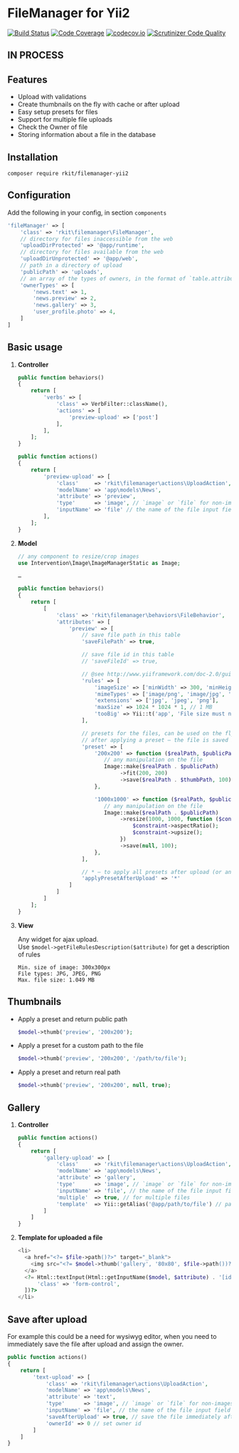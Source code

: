 # FileManager for Yii2

[![Build Status](https://travis-ci.org/rkit/filemanager-yii2.svg?branch=master)](https://travis-ci.org/rkit/filemanager-yii2)
[![Code Coverage](https://scrutinizer-ci.com/g/rkit/filemanager-yii2/badges/coverage.png?b=master)](https://scrutinizer-ci.com/g/rkit/filemanager-yii2/?branch=master)
[![codecov.io](http://codecov.io/github/rkit/filemanager-yii2/coverage.svg?branch=master)](http://codecov.io/github/rkit/filemanager-yii2?branch=master)
[![Scrutinizer Code Quality](https://scrutinizer-ci.com/g/rkit/filemanager-yii2/badges/quality-score.png?b=master)](https://scrutinizer-ci.com/g/rkit/filemanager-yii2/?branch=master)

## IN PROCESS

## Features

- Upload with validations
- Create thumbnails on the fly with cache or after upload
- Easy setup presets for files
- Support for multiple file uploads
- Check the Owner of file
- Storing information about a file in the database

## Installation

   ```
   composer require rkit/filemanager-yii2
   ```
## Configuration

Add the following in your config, in section `components`

```php
'fileManager' => [
    'class' => 'rkit\filemanager\FileManager',
    // directory for files inaccessible from the web
    'uploadDirProtected' => '@app/runtime',
    // directory for files available from the web
    'uploadDirUnprotected' => '@app/web',
    // path in a directory of upload
    'publicPath' => 'uploads',
    // an array of the types of owners, in the format of `table.attribute` => `unique value`
    'ownerTypes' => [
        'news.text' => 1,
        'news.preview' => 2,
        'news.gallery' => 3,
        'user_profile.photo' => 4,
    ]
]
```

## Basic usage

1. **Controller**

   ```php
   public function behaviors()
   {
       return [
           'verbs' => [
               'class' => VerbFilter::className(),
               'actions' => [
                   'preview-upload' => ['post']
               ],
           ],
       ];
   }

   public function actions()
   {
       return [
           'preview-upload' => [
               'class'     => 'rkit\filemanager\actions\UploadAction',
               'modelName' => 'app\models\News',
               'attribute' => 'preview',
               'type'      => 'image', // `image` or `file` for non-images
               'inputName' => 'file' // the name of the file input field
           ],
       ];
   }
   ```

2. **Model**

   ```php
   // any component to resize/crop images
   use Intervention\Image\ImageManagerStatic as Image;

   …

   public function behaviors()
   {
       return [
           [
               'class' => 'rkit\filemanager\behaviors\FileBehavior',
               'attributes' => [
                   'preview' => [
                       // save file path in this table
                       'saveFilePath' => true,

                       // save file id in this table
                       // 'saveFileId' => true,

                       // @see http://www.yiiframework.com/doc-2.0/guide-tutorial-core-validators.html
                       'rules' => [
                           'imageSize' => ['minWidth' => 300, 'minHeight' => 300],
                           'mimeTypes' => ['image/png', 'image/jpg', 'image/jpeg'],
                           'extensions' => ['jpg', 'jpeg', 'png'],
                           'maxSize' => 1024 * 1024 * 1, // 1 MB
                           'tooBig' => Yii::t('app', 'File size must not exceed') . ' 1Mb'
                       ],

                       // presets for the files, can be used on the fly or you can to apply after upload
                       // after applying a preset — the file is saved in the file system
                       'preset' => [
                           '200x200' => function ($realPath, $publicPath, $thumbPath) {
                              // any manipulation on the file
                              Image::make($realPath . $publicPath)
                                   ->fit(200, 200)
                                   ->save($realPath . $thumbPath, 100);
                           },

                           '1000x1000' => function ($realPath, $publicPath, $thumbPath) {
                              // any manipulation on the file
                              Image::make($realPath . $publicPath)
                                   ->resize(1000, 1000, function ($constraint) {
                                       $constraint->aspectRatio();
                                       $constraint->upsize();
                                   })
                                   ->save(null, 100);
                           },
                       ],

                       // * — to apply all presets after upload (or an array with the names[] of presets)
                       'applyPresetAfterUpload' => '*'
                   ]
               ]
           ]
       ];
   }
   ```

3. **View**

   Any widget for ajax upload.  
   Use `$model->getFileRulesDescription($attribute)` for get a description of rules
   ```
   Min. size of image: 300x300px
   File types: JPG, JPEG, PNG
   Max. file size: 1.049 MB
   ```

## Thumbnails

- Apply a preset and return public path

   ```php
   $model->thumb('preview', '200x200');
   ```

- Apply a preset for a custom path to the file

   ```php
   $model->thumb('preview', '200x200', '/path/to/file');
   ```

- Apply a preset and return real path

   ```php
   $model->thumb('preview', '200x200', null, true);
   ```

## Gallery

1. **Controller**

   ```php
   public function actions()
   {
       return [
           'gallery-upload' => [
               'class'     => 'rkit\filemanager\actions\UploadAction',
               'modelName' => 'app\models\News',
               'attribute' => 'gallery',
               'type'      => 'image', // `image` or `file` for non-images
               'inputName' => 'file', // the name of the file input field
               'multiple'  => true, // for multiple files
               'template'  => Yii::getAlias('@app/path/to/file') // path to template for uploaded a file
           ]
       ]
   }
   ```

2. **Template for uploaded a file**

   ```php
   <li>
     <a href="<?= $file->path()?>" target="_blank">
       <img src="<?= $model->thumb('gallery', '80x80', $file->path())?>">
     </a>
     <?= Html::textInput(Html::getInputName($model, $attribute) . '[id' . $file->id .']', $file->title, [
         'class' => 'form-control',
     ])?>
   </li>
   ```

## Save after upload

For example this could be a need for wysiwyg editor,
when you need to immediately save the file after upload and assign the owner.

```php
public function actions()
{
    return [
        'text-upload' => [
            'class' => 'rkit\filemanager\actions\UploadAction',
            'modelName' => 'app\models\News',
            'attribute' => 'text',
            'type'      => 'image', // `image` or `file` for non-images
            'inputName' => 'file', // the name of the file input field
            'saveAfterUpload' => true, // save the file immediately after upload
            'ownerId' => 0 // set owner id
        ]
    ]
}
```
